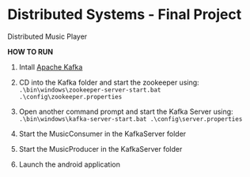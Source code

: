 # Distributed Systems - Final Project
Distributed Music Player 

**HOW TO RUN**
1. Intall [Apache Kafka](https://kafka.apache.org/downloads)
2. CD into the Kafka folder and start the zookeeper using: <br>
```.\bin\windows\zookeeper-server-start.bat .\config\zookeeper.properties```

4. Open another command prompt and start the Kafka Server using: <br>
```.\bin\windows\kafka-server-start.bat .\config\server.properties```

5. Start the MusicConsumer in the KafkaServer folder
6. Start the MusicProducer in the KafkaServer folder
7. Launch the android application

